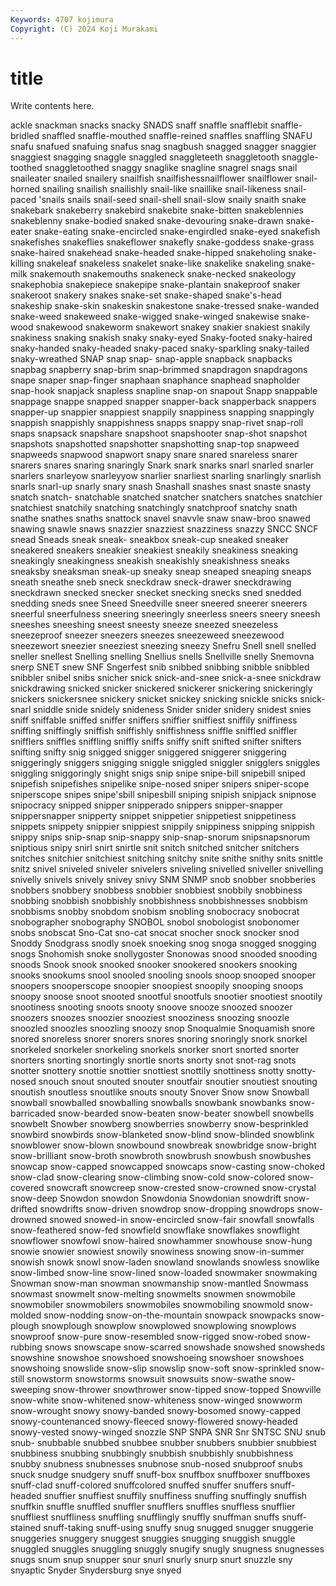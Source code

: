 ```yaml
---
Keywords: 4707 kojimura
Copyright: (C) 2024 Koji Murakami
---
```


# title

Write contents here.



ackle snackman
snacks snacky SNADS snaff snaffle snafflebit snaffle-bridled snaffled snaffle-mouthed snaffle-reined
snaffles snaffling SNAFU snafu snafued snafuing snafus snag snagbush snagged
snagger snaggier snaggiest snagging snaggle snaggled snaggleteeth snaggletooth snaggle-toothed snaggletoothed
snaggy snaglike snagline snagrel snags snail snaileater snailed snailery snailfish
snailfishessnailflower snailflower snail-horned snailing snailish snailishly snail-like snaillike snail-likeness snail-paced
'snails snails snail-seed snail-shell snail-slow snaily snaith snake snakebark snakeberry
snakebird snakebite snake-bitten snakeblennies snakeblenny snake-bodied snaked snake-devouring snake-drawn snake-eater
snake-eating snake-encircled snake-engirdled snake-eyed snakefish snakefishes snakeflies snakeflower snakefly snake-goddess
snake-grass snake-haired snakehead snake-headed snake-hipped snakeholing snake-killing snakeleaf snakeless snakelet
snake-like snakelike snakeling snake-milk snakemouth snakemouths snakeneck snake-necked snakeology snakephobia
snakepiece snakepipe snake-plantain snakeproof snaker snakeroot snakery snakes snake-set snake-shaped
snake's-head snakeship snake-skin snakeskin snakestone snake-tressed snake-wanded snake-weed snakeweed snake-wigged
snake-winged snakewise snake-wood snakewood snakeworm snakewort snakey snakier snakiest snakily
snakiness snaking snakish snaky snaky-eyed Snaky-footed snaky-haired snaky-handed snaky-headed snaky-paced
snaky-sparkling snaky-tailed snaky-wreathed SNAP snap snap- snap-apple snapback snapbacks snapbag
snapberry snap-brim snap-brimmed snapdragon snapdragons snape snaper snap-finger snaphaan snaphance
snaphead snapholder snap-hook snapjack snapless snapline snap-on snapout Snapp snappable
snappage snappe snapped snapper snapper-back snapperback snappers snapper-up snappier snappiest
snappily snappiness snapping snappingly snappish snappishly snappishness snapps snappy snap-rivet
snap-roll snaps snapsack snapshare snapshoot snapshooter snap-shot snapshot snapshots snapshotted
snapshotter snapshotting snap-top snapweed snapweeds snapwood snapwort snapy snare snared
snareless snarer snarers snares snaring snaringly Snark snark snarks snarl
snarled snarler snarlers snarleyow snarleyyow snarlier snarliest snarling snarlingly snarlish
snarls snarl-up snarly snary snash Snashall snashes snast snaste snasty
snatch snatch- snatchable snatched snatcher snatchers snatches snatchier snatchiest snatchily
snatching snatchingly snatchproof snatchy snath snathe snathes snaths snattock snavel
snavvle snaw snaw-broo snawed snawing snawle snaws snazzier snazziest snazziness
snazzy SNCC SNCF snead Sneads sneak sneak- sneakbox sneak-cup sneaked
sneaker sneakered sneakers sneakier sneakiest sneakily sneakiness sneaking sneakingly sneakingness
sneakish sneakishly sneakishness sneaks sneaksby sneaksman sneak-up sneaky sneap sneaped
sneaping sneaps sneath sneathe sneb sneck sneckdraw sneck-drawer sneckdrawing sneckdrawn
snecked snecker snecket snecking snecks sned snedded snedding sneds snee
Sneed Sneedville sneer sneered sneerer sneerers sneerful sneerfulness sneering sneeringly
sneerless sneers sneery sneesh sneeshes sneeshing sneest sneesty sneeze sneezed
sneezeless sneezeproof sneezer sneezers sneezes sneezeweed sneezewood sneezewort sneezier sneeziest
sneezing sneezy Snefru Snell snell snelled sneller snellest Snelling snelling
Snellius snells Snellville snelly Snemovna snerp SNET snew SNF Sngerfest
snib snibbed snibbing snibble snibbled snibbler snibel snibs snicher snick
snick-and-snee snick-a-snee snickdraw snickdrawing snicked snicker snickered snickerer snickering snickeringly
snickers snickersnee snickery snicket snickey snicking snickle snicks snick-snarl sniddle
snide snidely snideness Snider snider snidery snidest snies sniff sniffable
sniffed sniffer sniffers sniffier sniffiest sniffily sniffiness sniffing sniffingly sniffish
sniffishly sniffishness sniffle sniffled sniffler snifflers sniffles sniffling sniffly sniffs
sniffy snift snifted snifter snifters snifting snifty snig snigged snigger
sniggered sniggerer sniggering sniggeringly sniggers snigging sniggle sniggled sniggler snigglers
sniggles sniggling sniggoringly snight snigs snip snipe snipe-bill snipebill sniped
snipefish snipefishes snipelike snipe-nosed sniper snipers sniper-scope sniperscope snipes snipe'sbill
snipesbill sniping snipish snipjack snipnose snipocracy snipped snipper snipperado snippers
snipper-snapper snippersnapper snipperty snippet snippetier snippetiest snippetiness snippets snippety snippier
snippiest snippily snippiness snipping snippish snippy snips snip-snap snip-snappy snip-snap-snorum
snipsnapsnorum sniptious snipy snirl snirt snirtle snit snitch snitched snitcher
snitchers snitches snitchier snitchiest snitching snitchy snite snithe snithy snits
snittle snitz snivel sniveled sniveler snivelers sniveling snivelled sniveller snivelling
snivelly snivels snively snivey snivy SNM SNMP snob snobber snobberies
snobbers snobbery snobbess snobbier snobbiest snobbily snobbiness snobbing snobbish snobbishly
snobbishness snobbishnesses snobbism snobbisms snobby snobdom snobism snobling snobocracy snobocrat
snobographer snobography SNOBOL snobol snobologist snobonomer snobs snobscat Sno-Cat sno-cat
snocat snocher snock snocker snod Snoddy Snodgrass snodly snoek snoeking
snog snoga snogged snogging snogs Snohomish snoke snollygoster Snonowas snood
snooded snooding snoods Snook snook snooked snooker snookered snookers snooking
snooks snookums snool snooled snooling snools snoop snooped snooper snoopers
snooperscope snoopier snoopiest snoopily snooping snoops snoopy snoose snoot snooted
snootful snootfuls snootier snootiest snootily snootiness snooting snoots snooty snoove
snooze snoozed snoozer snoozers snoozes snoozier snooziest snooziness snoozing snoozle
snoozled snoozles snoozling snoozy snop Snoqualmie Snoquamish snore snored snoreless
snorer snorers snores snoring snoringly snork snorkel snorkeled snorkeler snorkeling
snorkels snorker snort snorted snorter snorters snorting snortingly snortle snorts
snorty snot snot-rag snots snotter snottery snottie snottier snottiest snottily
snottiness snotty snotty-nosed snouch snout snouted snouter snoutfair snoutier snoutiest
snouting snoutish snoutless snoutlike snouts snouty Snover Snow snow Snowball
snowball snowballed snowballing snowballs snowbank snowbanks snow-barricaded snow-bearded snow-beaten snow-beater
snowbell snowbells snowbelt Snowber snowberg snowberries snowberry snow-besprinkled snowbird snowbirds
snow-blanketed snow-blind snow-blinded snowblink snowblower snow-blown snowbound snowbreak snowbridge snow-bright
snow-brilliant snow-broth snowbroth snowbrush snowbush snowbushes snowcap snow-capped snowcapped snowcaps
snow-casting snow-choked snow-clad snow-clearing snow-climbing snow-cold snow-colored snow-covered snowcraft snowcreep
snow-crested snow-crowned snow-crystal snow-deep Snowdon snowdon Snowdonia Snowdonian snowdrift snow-drifted
snowdrifts snow-driven snowdrop snow-dropping snowdrops snow-drowned snowed snowed-in snow-encircled snow-fair
snowfall snowfalls snow-feathered snow-fed snowfield snowflake snowflakes snowflight snowflower snowfowl
snow-haired snowhammer snowhouse snow-hung snowie snowier snowiest snowily snowiness snowing
snow-in-summer snowish snowk snowl snow-laden snowland snowlands snowless snowlike snow-limbed
snow-line snow-lined snow-loaded snowmaker snowmaking Snowman snow-man snowman snowmanship snow-mantled
Snowmass snowmast snowmelt snow-melting snowmelts snowmen snowmobile snowmobiler snowmobilers snowmobiles
snowmobiling snowmold snow-molded snow-nodding snow-on-the-mountain snowpack snowpacks snow-plough snowplough snowplow
snowplowed snowplowing snowplows snowproof snow-pure snow-resembled snow-rigged snow-robed snow-rubbing snows
snowscape snow-scarred snowshade snowshed snowsheds snowshine snowshoe snowshoed snowshoeing snowshoer
snowshoes snowshoing snowslide snow-slip snowslip snow-soft snow-sprinkled snow-still snowstorm snowstorms
snowsuit snowsuits snow-swathe snow-sweeping snow-thrower snowthrower snow-tipped snow-topped Snowville snow-white
snow-whitened snow-whiteness snow-winged snowworm snow-wrought snowy snowy-banded snowy-bosomed snowy-capped snowy-countenanced
snowy-fleeced snowy-flowered snowy-headed snowy-vested snowy-winged snozzle SNP SNPA SNR Snr
SNTSC SNU snub snub- snubbable snubbed snubbee snubber snubbers snubbier
snubbiest snubbiness snubbing snubbingly snubbish snubbishly snubbishness snubby snubness snubnesses
snubnose snub-nosed snubproof snubs snuck snudge snudgery snuff snuff-box snuffbox
snuffboxer snuffboxes snuff-clad snuff-colored snuffcolored snuffed snuffer snuffers snuff-headed snuffier
snuffiest snuffily snuffiness snuffing snuffingly snuffish snuffkin snuffle snuffled snuffler
snufflers snuffles snuffless snufflier snuffliest snuffliness snuffling snufflingly snuffly snuffman
snuffs snuff-stained snuff-taking snuff-using snuffy snug snugged snugger snuggerie snuggeries
snuggery snuggest snuggies snugging snuggish snuggle snuggled snuggles snuggling snuggly
snugify snugly snugness snugnesses snugs snum snup snupper snur snurl
snurly snurp snurt snuzzle sny snyaptic Snyder Snydersburg snye snyed
